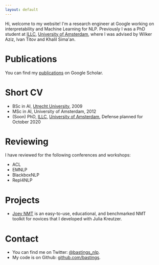 ```yaml
---
layout: default
---
```


Hi, welcome to my website! I'm a research engineer at Google working on interpretability and Machine Learning for NLP.
Previously I was a PhD student at [ILLC](https://www.illc.uva.nl/), [University of Amsterdam](https://www.uva.nl/), where I was advised by Wilker Aziz, Ivan Titov and Khalil Sima'an. 

# Publications

You can find my [publications](https://scholar.google.com/citations?user=VG_wuYkAAAAJ&hl=en) on Google Scholar.

# Short CV

* BSc in AI, [Utrecht University](https://www.uu.nl/), 2009
* MSc in AI, University of Amsterdam, 2012
* (Soon) PhD, [ILLC](https://www.illc.uva.nl/), [University of Amsterdam](https://www.uva.nl/), Defense planned for October 2020


# Reviewing

I have reviewed for the following conferences and workshops:

* ACL
* EMNLP
* BlackboxNLP
* Repl4NLP

# Projects

- [Joey NMT](https://github.com/joeynmt/joeynmt) is an easy-to-use, educational, and benchmarked NMT toolkit for novices that I developed with Julia Kreutzer. 

# Contact

* You can find me on Twitter: [@bastings_nlp](https://twitter.com/bastings_nlp).
* My code is on Github: [github.com/bastings](https://github.com/bastings).
